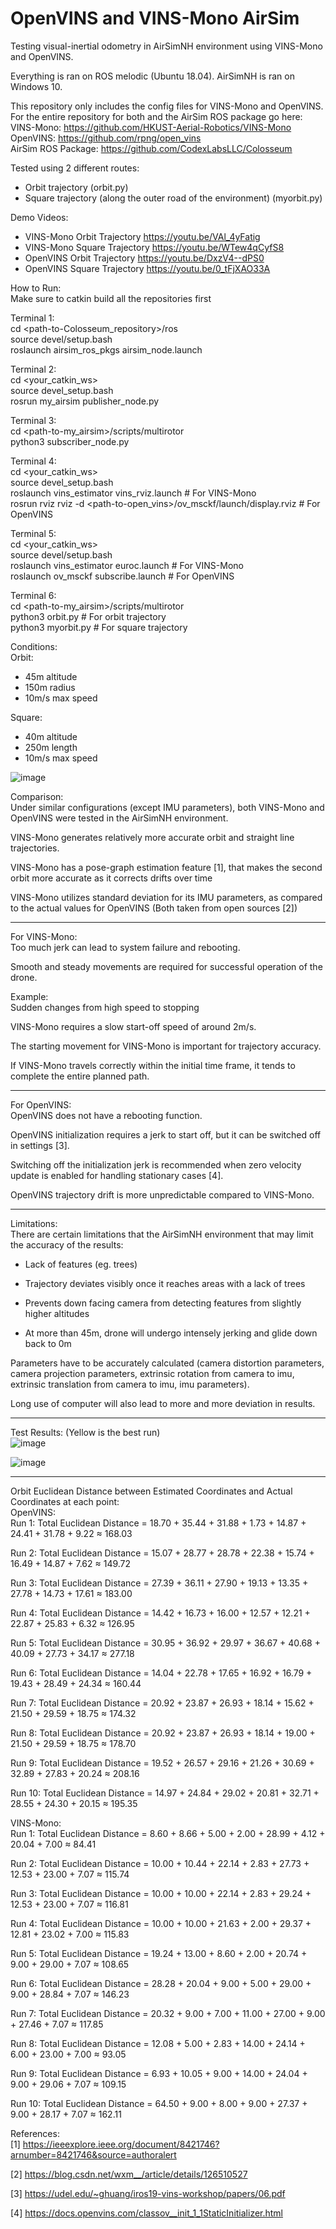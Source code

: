 # OpenVINS and VINS-Mono AirSim
 
Testing visual-inertial odometry in AirSimNH environment using VINS-Mono and OpenVINS.

Everything is ran on ROS melodic (Ubuntu 18.04). AirSimNH is ran on Windows 10.                                                         

This repository only includes the config files for VINS-Mono and OpenVINS. For the entire repository for both and the AirSim ROS package go here:                                                                                                      
VINS-Mono: https://github.com/HKUST-Aerial-Robotics/VINS-Mono                                               
OpenVINS: https://github.com/rpng/open_vins                                                                 
AirSim ROS Package: https://github.com/CodexLabsLLC/Colosseum


Tested using 2 different routes:
- Orbit trajectory (orbit.py)
- Square trajectory (along the outer road of the environment) (myorbit.py)


Demo Videos:
- VINS-Mono Orbit Trajectory
  https://youtu.be/VAl_4yFatig
- VINS-Mono Square Trajectory
  https://youtu.be/WTew4qCyfS8
- OpenVINS Orbit Trajectory
  https://youtu.be/DxzV4--dPS0
- OpenVINS Square Trajectory
  https://youtu.be/0_tFjXAO33A

How to Run:                                                                                               
Make sure to catkin build all the repositories first

Terminal 1:                                                                                                                                                                      
cd <path-to-Colosseum_repository>/ros                                                                                                                                         
source devel/setup.bash                                                                                                                                                          
roslaunch airsim_ros_pkgs airsim_node.launch                                
 
Terminal 2:                                                                                                                                                                      
cd <your_catkin_ws>                                                                                                                                                            
source devel_setup.bash                                                                                                                                                          
rosrun my_airsim publisher_node.py
 
Terminal 3:                                                                                                                                                                       
cd <path-to-my_airsim>/scripts/multirotor                                                                                                                                        
python3 subscriber_node.py

Terminal 4:                                                                                                                                                                      
cd <your_catkin_ws>                                                                                                                                                               
source devel_setup.bash                                                                                                                                                          
roslaunch vins_estimator vins_rviz.launch          # For VINS-Mono                                                                                                               
rosrun rviz rviz -d <path-to-open_vins>/ov_msckf/launch/display.rviz          # For OpenVINS                                 
 
Terminal 5:                                                                                                                                                                      
cd <your_catkin_ws>                                                                                                                                                               
source devel/setup.bash                                                                                                                                                           
roslaunch vins_estimator euroc.launch          # For VINS-Mono                                                                                                                   
roslaunch ov_msckf subscribe.launch          # For OpenVINS
  
Terminal 6:                                                                                                                                                                    
cd <path-to-my_airsim>/scripts/multirotor                                                                                                                                       
python3 orbit.py          # For orbit trajectory                                                                                                                                 
python3 myorbit.py          # For square trajectory
 


Conditions:                                                                                                
Orbit:
- 45m altitude
- 150m radius
- 10m/s max speed

Square:
- 40m altitude
- 250m length
- 10m/s max speed


![image](https://github.com/Nicholaskoh1/OpenVINS-and-VINS-Mono-AIrSim/assets/124341280/8c654d64-3bb8-4d87-a2f2-6c9ba8341834)


Comparison:                                                                                                
Under similar configurations (except IMU parameters), both VINS-Mono and OpenVINS were tested in the AirSimNH environment.                                                  

VINS-Mono generates relatively more accurate orbit and straight line trajectories.

VINS-Mono has a pose-graph estimation feature [1], that makes the second orbit more accurate as it corrects drifts over time

VINS-Mono utilizes standard deviation for its IMU parameters, as compared to the actual values for OpenVINS (Both taken from open sources [2])

---------------------------------------------------------------------------------------------------------------
                                                                                                           

For VINS-Mono:                                                                                            
Too much jerk can lead to system failure and rebooting.

Smooth and steady movements are required for successful operation of the drone.

Example:                                                                                                      
Sudden changes from high speed to stopping

VINS-Mono requires a slow start-off speed of around 2m/s.

The starting movement for VINS-Mono is important for trajectory accuracy.

If VINS-Mono travels correctly within the initial time frame, it tends to complete the entire planned path.

---------------------------------------------------------------------------------------------------------------

For OpenVINS:                                                                                              
OpenVINS does not have a rebooting function.

OpenVINS initialization requires a jerk to start off, but it can be switched off in settings [3].

Switching off the initialization jerk is recommended when zero velocity update is enabled for handling stationary cases [4].

OpenVINS trajectory drift is more unpredictable compared to VINS-Mono.

---------------------------------------------------------------------------------------------------------------

Limitations:                                                                                           
There are certain limitations that the AirSimNH environment that may limit the accuracy of the results:
- Lack of features (eg. trees)
 
- Trajectory deviates visibly once it reaches areas with a lack of trees

- Prevents down facing camera from detecting features from slightly higher altitudes

- At more than 45m, drone will undergo intensely jerking and glide down back to 0m


Parameters have to be accurately calculated (camera distortion parameters, camera projection parameters, extrinsic rotation from camera to imu, extrinsic translation from camera to imu, imu parameters). 

Long use of computer will also lead to more and more deviation in results.

---------------------------------------------------------------------------------------------------------------

Test Results: (Yellow is the best run)                                                                                             
![image](https://github.com/Nicholaskoh1/OpenVINS-and-VINS-Mono-AIrSim/assets/124341280/450a3e58-03f1-4f7b-bcd8-35cb74ee2d62)

![image](https://github.com/Nicholaskoh1/OpenVINS-and-VINS-Mono-AIrSim/assets/124341280/8e9878d6-ca19-40e1-8884-e789e6ba5e64)

---------------------------------------------------------------------------------------------------------------

Orbit Euclidean Distance between Estimated Coordinates and Actual Coordinates at each point:          
OpenVINS:                                                                                                  
Run 1: Total Euclidean Distance = 18.70 + 35.44 + 31.88 + 1.73 + 14.87 + 24.41 + 31.78 + 9.22 ≈ 168.03

Run 2: Total Euclidean Distance = 15.07 + 28.77 + 28.78 + 22.38 + 15.74 + 16.49 + 14.87 + 7.62 ≈ 149.72

Run 3: Total Euclidean Distance = 27.39 + 36.11 + 27.90 + 19.13 + 13.35 + 27.78 + 14.73 + 17.61 ≈ 183.00

Run 4: Total Euclidean Distance = 14.42 + 16.73 + 16.00 + 12.57 + 12.21 + 22.87 + 25.83 + 6.32 ≈ 126.95

Run 5: Total Euclidean Distance = 30.95 + 36.92 + 29.97 + 36.67 + 40.68 + 40.09 + 27.73 + 34.17 ≈ 277.18

Run 6: Total Euclidean Distance = 14.04 + 22.78 + 17.65 + 16.92 + 16.79 + 19.43 + 28.49 + 24.34 ≈ 160.44

Run 7: Total Euclidean Distance = 20.92 + 23.87 + 26.93 + 18.14 + 15.62 + 21.50 + 29.59 + 18.75 ≈ 174.32

Run 8: Total Euclidean Distance = 20.92 + 23.87 + 26.93 + 18.14 + 19.00 + 21.50 + 29.59 + 18.75 ≈ 178.70

Run 9: Total Euclidean Distance = 19.52 + 26.57 + 29.16 + 21.26 + 30.69 + 32.89 + 27.83 + 20.24 ≈ 208.16

Run 10: Total Euclidean Distance = 14.97 + 24.84 + 29.02 + 20.81 + 32.71 + 28.55 + 24.30 + 20.15 ≈ 195.35


VINS-Mono:                                                                                                    
Run 1: Total Euclidean Distance = 8.60 + 8.66 + 5.00 + 2.00 + 28.99 + 4.12 + 20.04 + 7.00 ≈ 84.41

Run 2: Total Euclidean Distance = 10.00 + 10.44 + 22.14 + 2.83 + 27.73 + 12.53 + 23.00 + 7.07 ≈ 115.74

Run 3: Total Euclidean Distance = 10.00 + 10.00 + 22.14 + 2.83 + 29.24 + 12.53 + 23.00 + 7.07 ≈ 116.81

Run 4: Total Euclidean Distance = 10.00 + 10.00 + 21.63 + 2.00 + 29.37 + 12.81 + 23.02 + 7.00 ≈ 115.83

Run 5: Total Euclidean Distance = 19.24 + 13.00 + 8.60 + 2.00 + 20.74 + 9.00 + 29.00 + 7.07 ≈ 108.65

Run 6: Total Euclidean Distance = 28.28 + 20.04 + 9.00 + 5.00 + 29.00 + 9.00 + 28.84 + 7.07 ≈ 146.23

Run 7: Total Euclidean Distance = 20.32 + 9.00 + 7.00 + 11.00 + 27.00 + 9.00 + 27.46 + 7.07 ≈ 117.85

Run 8: Total Euclidean Distance = 12.08 + 5.00 + 2.83 + 14.00 + 24.14 + 6.00 + 23.00 + 7.00 ≈ 93.05

Run 9: Total Euclidean Distance = 6.93 + 10.05 + 9.00 + 14.00 + 24.04 + 9.00 + 29.06 + 7.07 ≈ 109.15

Run 10: Total Euclidean Distance = 64.50 + 9.00 + 8.00 + 9.00 + 27.37 + 9.00 + 28.17 + 7.07 ≈ 162.11


References:                                                                                           
[1] https://ieeexplore.ieee.org/document/8421746?arnumber=8421746&source=authoralert                          

[2] https://blog.csdn.net/wxm__/article/details/126510527 

[3] https://udel.edu/~ghuang/iros19-vins-workshop/papers/06.pdf

[4] https://docs.openvins.com/classov__init_1_1StaticInitializer.html 


